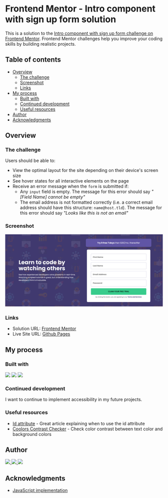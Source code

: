 # Frontend Mentor - Intro component with sign up form solution

This is a solution to the [Intro component with sign up form challenge on Frontend Mentor](https://www.frontendmentor.io/challenges/intro-component-with-signup-form-5cf91bd49edda32581d28fd1). Frontend Mentor challenges help you improve your coding skills by building realistic projects.

## Table of contents

- [Overview](#overview)
  - [The challenge](#the-challenge)
  - [Screenshot](#screenshot)
  - [Links](#links)
- [My process](#my-process)
  - [Built with](#built-with)
  - [Continued development](#continued-development)
  - [Useful resources](#useful-resources)
- [Author](#author)
- [Acknowledgments](#acknowledgments)

## Overview

### The challenge

Users should be able to:

- View the optimal layout for the site depending on their device's screen size
- See hover states for all interactive elements on the page
- Receive an error message when the `form` is submitted if:
  - Any `input` field is empty. The message for this error should say _"[Field Name] cannot be empty"_
  - The email address is not formatted correctly (i.e. a correct email address should have this structure: `name@host.tld`). The message for this error should say _"Looks like this is not an email"_

### Screenshot

![](./desktop.png)

### Links

- Solution URL: [Frontend Mentor](https://www.frontendmentor.io/solutions/responsive-signup-form-using-html-css-and-javascript-ExMYkVfr1o)
- Live Site URL: [Github Pages](https://bccpadge.github.io/intro-component-with-sign-up-form/)

## My process

### Built with

<p align="left">
  <img src="https://img.shields.io/badge/HTML5-E34F26?style=for-the-badge&logo=html5&logoColor=white">
  <img src="https://img.shields.io/badge/CSS3-1572B6?style=for-the-badge&logo=css3&logoColor=white">
  <img src="https://img.shields.io/badge/JavaScript-323330?style=for-the-badge&logo=javascript&logoColor=F7DF1E">
</p>

### Continued development

I want to continue to implement accessibility in my future projects.

### Useful resources

- [Id attribute](https://fedmentor.dev/posts/id-attribute-masterclass/) - Great article explaining when to use the id attribute
- [Coolors Contrast Checker](https://coolors.co/contrast-checker) - Check color contrast between text color and background colors

## Author

<p align="left">
  <a href="https://www.frontendmentor.io/profile/bccpadge">
    <img src="https://img.shields.io/badge/FrontendMentor-57b1e6?style=for-the-badge&logo=frontendmentor&logoColor=white">
  </a>
  <a href="https://github.com/bccpadge">
    <img src="https://img.shields.io/badge/Github-9757e6?style=for-the-badge&logo=github&logoColor=white">
 </a>
  <a href="https://www.linkedin.com/in/rebecca-padgett23">
    <img src="https://img.shields.io/badge/Linkedin-004182?style=for-the-badge&logo=linkedin&logoColor=white">
  </a>
</p>

## Acknowledgments

- [JavaScript implementation](https://www.youtube.com/watch?v=HD4qiSU1CBQ)
